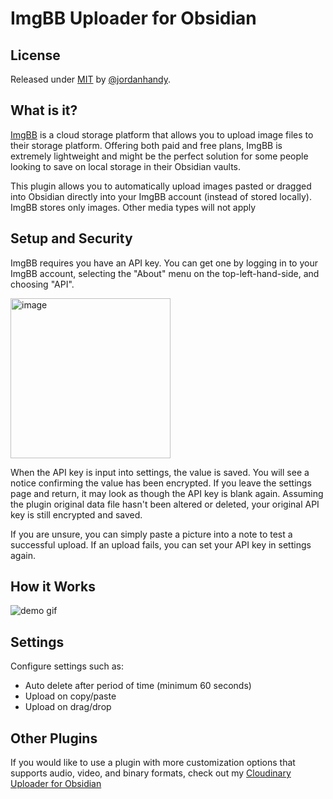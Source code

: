 # ImgBB Uploader for Obsidian

## License

Released under [MIT](/LICENSE) by [@jordanhandy](https://github.com/jordanhandy).

## What is it?
[ImgBB](https://imgbb.com/) is a cloud storage platform that allows you to upload image files to their storage platform.  Offering both paid and free plans, ImgBB is extremely lightweight and might be the perfect solution for some people looking to save on local storage in their Obsidian vaults.

This plugin allows you to automatically upload images pasted or dragged into Obsidian directly into your ImgBB account (instead of stored locally).  ImgBB stores only images.  Other media types will not apply

## Setup and Security
ImgBB requires you have an API key.  You can get one by logging in to your ImgBB account, selecting the "About" menu on the top-left-hand-side, and choosing "API".

<img width="256" alt="image" src="https://github.com/user-attachments/assets/5e570fa3-ea55-48d4-bf64-4f4cc1f89223">


When the API key is input into settings, the value is saved.  You will see a notice confirming the value has been encrypted.  If you leave the settings page and return, it may look as though the API key is blank again.  Assuming the plugin original data file hasn't been altered or deleted, your original API key is still encrypted and saved.

If you are unsure, you can simply paste a picture into a note to test a successful upload.  If an upload fails, you can set your API key in settings again.

## How it Works
![demo gif](https://github.com/jordanhandy/obsidian-imgbb-uploader/assets/6423379/621de0c0-9664-4d2c-9753-773316c1d56f)


## Settings
Configure settings such as:
- Auto delete after period of time (minimum 60 seconds)
- Upload on copy/paste
- Upload on drag/drop


## Other Plugins
If you would like to use a plugin with more customization options that supports audio, video, and binary formats, check out my [Cloudinary Uploader for Obsidian](https://github.com/jordanhandy/obsidian-cloudinary-uploader)
